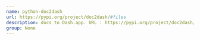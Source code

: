 ```yaml
---
name: python-doc2dash
url: https://pypi.org/project/doc2dash/#files
description: docs to Dash.app. URL : https://pypi.org/project/doc2dash/#files Groups : None
group: None
---
```

